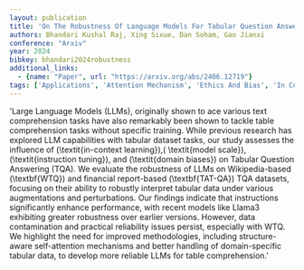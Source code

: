 ```yaml
---
layout: publication
title: 'On The Robustness Of Language Models For Tabular Question Answering'
authors: Bhandari Kushal Raj, Xing Sixue, Dan Soham, Gao Jianxi
conference: "Arxiv"
year: 2024
bibkey: bhandari2024robustness
additional_links:
  - {name: "Paper", url: "https://arxiv.org/abs/2406.12719"}
tags: ['Applications', 'Attention Mechanism', 'Ethics And Bias', 'In Context Learning', 'Model Architecture', 'Prompting', 'Reinforcement Learning', 'Security', 'Training Techniques', 'Transformer']
---
```

'Large Language Models (LLMs), originally shown to ace various text comprehension tasks have also remarkably been shown to tackle table comprehension tasks without specific training. While previous research has explored LLM capabilities with tabular dataset tasks, our study assesses the influence of \(\textit{in-context learning}\),\( \textit{model scale}\), \(\textit{instruction tuning}\), and \(\textit{domain biases}\) on Tabular Question Answering (TQA). We evaluate the robustness of LLMs on Wikipedia-based \(\textbf{WTQ}\) and financial report-based \(\textbf{TAT-QA}\) TQA datasets, focusing on their ability to robustly interpret tabular data under various augmentations and perturbations. Our findings indicate that instructions significantly enhance performance, with recent models like Llama3 exhibiting greater robustness over earlier versions. However, data contamination and practical reliability issues persist, especially with WTQ. We highlight the need for improved methodologies, including structure-aware self-attention mechanisms and better handling of domain-specific tabular data, to develop more reliable LLMs for table comprehension.'
